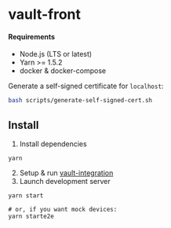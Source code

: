 # vault-front

#### Requirements

- Node.js (LTS or latest)
- Yarn >= 1.5.2
- docker & docker-compose

Generate a self-signed certificate for `localhost`:

```bash
bash scripts/generate-self-signed-cert.sh
```

## Install

1. Install dependencies

```
yarn
```

2. Setup & run [vault-integration](https://github.com/LedgerHQ/vault-integration)
3. Launch development server

```
yarn start

# or, if you want mock devices:
yarn starte2e
```
